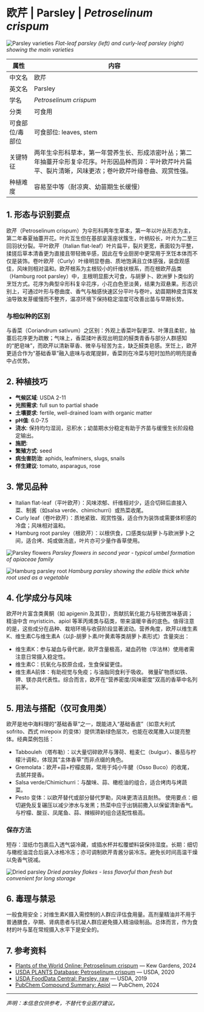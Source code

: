 # 欧芹 | Parsley | *Petroselinum crispum*

![Parsley varieties](https://upload.wikimedia.org/wikipedia/commons/thumb/2/21/Parsley_flat_curly_varieties.jpg/640px-Parsley_flat_curly_varieties.jpg)
*Flat-leaf parsley (left) and curly-leaf parsley (right) showing the main varieties*

| 属性 | 内容 |
|------|------|
| 中文名 | 欧芹 |
| 英文名 | Parsley |
| 学名 | *Petroselinum crispum* |
| 分类 | 可食用 |
| 可食部位/毒部位 | 可食部位: leaves, stem |
| 关键特征 | 两年生伞形科草本，第一年营养生长、形成浓密叶丛；第二年抽薹开伞形复伞花序。叶形因品种而异：平叶欧芹叶片扁平、裂片清晰，风味更浓；卷叶欧芹叶缘卷曲、观赏性强。 |
| 种植难度 | 容易至中等（耐凉爽、幼苗期生长缓慢） |

## 1. 形态与识别要点

欧芹（Petroselinum crispum）为伞形科两年生草本，第一年以叶丛形态为主，第二年春夏抽薹开花。叶片互生但在基部呈莲座状簇生，叶柄较长，叶片为二至三回羽状分裂。平叶欧芹（Italian flat-leaf）叶片扁平，裂片更宽，表面较为平整，揉搓后草本清香更为直接且带轻微辛感，因此在专业厨房中更常用于烹饪本体而不仅是装饰。卷叶欧芹（Curly）叶缘明显卷曲、质地饱满且立体感强，装盘观感佳，风味则相对温和。欧芹根系为主根较小的纤维状根系，而在根欧芹品类（Hamburg root parsley）中，主根明显膨大可食，与胡萝卜、欧洲萝卜类似的烹饪方式。花序为典型伞形科复伞花序，小花白色至淡黄，结果为双悬果。形态识别上，可通过叶形与卷曲度、香气与触感快速区分平叶与卷叶。幼苗期种皮含挥发油导致发芽缓慢而不整齐，温凉环境下保持稳定湿度可改善出苗与早期长势。

### 与相似种的区别

与香菜（Coriandrum sativum）之区别：外观上香菜叶裂更深、叶薄且柔软，抽薹后花序更为疏散；气味上，香菜揉叶表现出明显的醛类青香与部分人群感知的“肥皂味”，而欧芹以清新草香、微辛与轻苦为主，缺乏醛类皂感。烹饪上，欧芹更适合作为“基础香草”融入底味与收尾提鲜，香菜则在冷菜与短时加热的明亮提香中占优势。

## 2. 种植技巧

- **气候区域**: USDA 2-11
- **光照需求**: full sun to partial shade
- **土壤要求**: fertile, well-drained loam with organic matter
- **pH值**: 6.0-7.5
- **浇水**: 保持均匀湿润，忌积水；幼苗期水分稳定有助于齐苗与缓慢生长阶段稳定输出。
- **施肥**: 
- **繁殖方式**: seed
- **病虫害防治**: aphids, leafminers, slugs, snails
- **伴生建议**: tomato, asparagus, rose

## 3. 常见品种

- Italian flat-leaf（平叶欧芹）：风味浓郁、纤维相对少，适合切碎后直接入菜、制酱（如salsa verde、chimichurri）或热菜收尾。
- Curly leaf（卷叶欧芹）：质地紧致、观赏性强，适合作为装饰或需要体积感的冷盘；风味相对温和。
- Hamburg root parsley（根欧芹）：以根供食，口感类似胡萝卜与欧洲萝卜之间，适合烤、炖或做汤底，叶片亦可少量作香草使用。

![Parsley flowers](https://upload.wikimedia.org/wikipedia/commons/thumb/e/e2/Petroselinum_crispum_flowers.jpg/640px-Petroselinum_crispum_flowers.jpg)
*Parsley flowers in second year - typical umbel formation of apiaceae family*

![Hamburg parsley root](https://upload.wikimedia.org/wikipedia/commons/thumb/h/h2/Hamburg_parsley_root.jpg/640px-Hamburg_parsley_root.jpg)
*Hamburg parsley showing the edible thick white root used as a vegetable*

## 4. 化学成分与风味

欧芹叶片富含类黄酮（如 apigenin 及其苷），贡献抗氧化能力与轻微苦味基调；精油中含 myristicin、apiol 等苯丙烯类与萜类，带来温暖辛香的底色。值得注意的是，这些成分在品种、栽培环境与收获阶段显著波动。营养角度，欧芹以维生素K、维生素C与维生素A（以β-胡萝卜素/叶黄素等类胡萝卜素形式）含量突出：
- 维生素K：参与凝血与骨代谢，欧芹含量极高，凝血药物（华法林）使用者需注意日常摄入稳定性。
- 维生素C：抗氧化与胶原合成，生食保留更佳。
- 维生素A前体：有助视觉与免疫；与油脂同食利于吸收。
微量矿物质如铁、钾、镁亦具代表性。综合而言，欧芹在“营养密度/风味密度”双高的香草中名列前茅。

## 5. 用法与搭配（仅可食用类）

欧芹是地中海料理的“基础香草”之一，既能进入“基础香底”（如意大利式 sofrito、西式 mirepoix 的变体）提供清新绿色层次，也能在收尾撒入以提亮整体。经典菜例包括：
- Tabbouleh（塔布勒）：以大量切碎欧芹与薄荷、粗麦仁（bulgur）、番茄与柠檬汁调和，体现其“主体香草”而非点缀的角色。
- Gremolata：欧芹+蒜+柠檬皮屑，常用于炖小牛腱（Osso Buco）的收尾，去腻并提香。
- Salsa verde/Chimichurri：与酸味、蒜、橄榄油的组合，适合烤肉与烤蔬菜。
- Pesto 变体：以欧芹替代或部分替代罗勒，风味更清洁且耐热。
使用要点：细切避免反复碾压以减少渗水与发黑；热菜中应于出锅前撒入以保留清新香气。与柠檬、酸豆、凤尾鱼、蒜、辣椒碎的组合适配性极高。

### 保存方法

短存：湿纸巾包裹后入透气袋冷藏，或插水杯并松覆塑料袋保持湿度。长期：细切与橄榄油混合后装入冰格冷冻；亦可调制欧芹青酱分装冷冻。避免长时间高温干燥以免香气锐减。

![Dried parsley](https://upload.wikimedia.org/wikipedia/commons/thumb/1/19/Dried_parsley_flakes.jpg/640px-Dried_parsley_flakes.jpg)
*Dried parsley flakes - less flavorful than fresh but convenient for long storage*

## 6. 毒理与禁忌

一般食用安全；对维生素K摄入需控制的人群应评估食用量。高剂量精油并不用于普通膳食，孕期、肾病患者与抗凝人群应避免摄入精油级制品。总体而言，作为食材的叶与茎在常规摄入水平下是安全的。

## 7. 参考资料

- [Plants of the World Online: Petroselinum crispum](https://powo.science.kew.org/taxon/urn:lsid:ipni.org:names:847017-1) — Kew Gardens, 2024
- [USDA PLANTS Database: Petroselinum crispum](https://plants.usda.gov/home/plantProfile?symbol=PECR) — USDA, 2020
- [USDA FoodData Central: Parsley, raw](https://fdc.nal.usda.gov/) — USDA, 2019
- [PubChem Compound Summary: Apiol](https://pubchem.ncbi.nlm.nih.gov/compound/31236) — PubChem, 2024

---
*声明：本信息仅供参考，不替代专业医疗建议。*